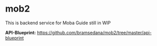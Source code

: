 # mob2

This is backend service for Moba Guide still in WIP

**API-Blueprint:** https://github.com/bramsedana/mob2/tree/master/api-blueprint
